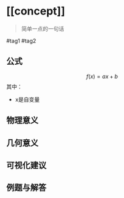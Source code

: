 # [[concept]]

> 简单一点的一句话

#tag1
#tag2

## 公式

$$
f(x)=ax+b
$$
其中：
- x是自变量


## 物理意义

## 几何意义

## 可视化建议

## 例题与解答


